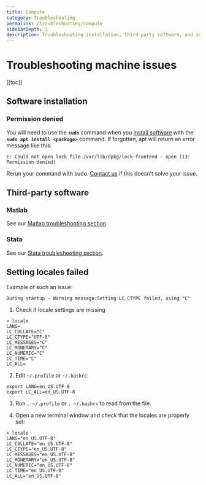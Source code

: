 ```yaml
---
title: Compute
category: Troubleshooting
permalink: /troubleshooting/compute
sidebarDepth: 1
description: Troubleshooting installation, third-party software, and setup.
---
```


# Troubleshooting machine issues

[[toc]]


## Software installation

### Permission denied

You will need to use the **`sudo`** command when you [install software](/faq/compute/#software) with the **`sudo apt install <package>`** command. If forgotten, apt will return an error message like this:

```
E: Could not open lock file /var/lib/dpkg/lock-frontend - open (13: Permission denied)
```

Rerun your command with sudo. [Contact us](/contact) if this doesn't solve your issue.

## Third-party software

### Matlab

See our [Matlab troubleshooting section](/working-in-your-lab/analytical-tools/Matlab/#activate-license).

### Stata

See our [Stata troubleshooting section](/working-in-your-lab/analytical-tools/stata/#troubleshooting).

## Setting locales failed

Example of such an issue:

```
During startup - Warning message:Setting LC_CTYPE failed, using "C"
```

1. Check if locale settings are missing
```
> locale
LANG=
LC_COLLATE="C"
LC_CTYPE="UTF-8"
LC_MESSAGES="C"
LC_MONETARY="C"
LC_NUMERIC="C"
LC_TIME="C"
LC_ALL=
```

2. Edit `~/.profile` or `~/.bashrc`:

```
export LANG=en_US.UTF-8
export LC_ALL=en_US.UTF-8
```

3. Run `. ~/.profile` or `. ~/.bashrc` to read from the file.

4. Open a new terminal window and check that the locales are properly set:

```
> locale
LANG="en_US.UTF-8"
LC_COLLATE="en_US.UTF-8"
LC_CTYPE="en_US.UTF-8"
LC_MESSAGES="en_US.UTF-8"
LC_MONETARY="en_US.UTF-8"
LC_NUMERIC="en_US.UTF-8"
LC_TIME="en_US.UTF-8"
LC_ALL="en_US.UTF-8"
```
